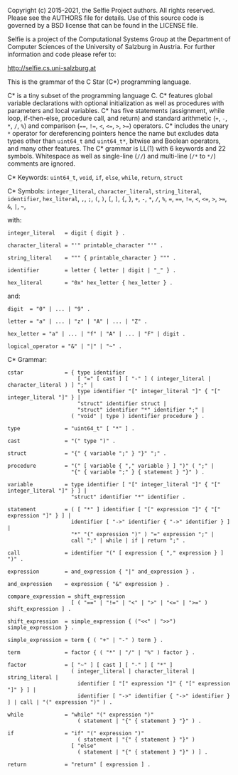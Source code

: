 Copyright (c) 2015-2021, the Selfie Project authors. All rights reserved. Please see the AUTHORS file for details. Use of this source code is governed by a BSD license that can be found in the LICENSE file.

Selfie is a project of the Computational Systems Group at the Department of Computer Sciences of the University of Salzburg in Austria. For further information and code please refer to:

http://selfie.cs.uni-salzburg.at

This is the grammar of the C Star (C\*) programming language.

C\* is a tiny subset of the programming language C. C\* features global variable declarations with optional initialization as well as procedures with parameters and local variables. C\* has five statements (assignment, while loop, if-then-else, procedure call, and return) and standard arithmetic (`+`, `-`, `*`, `/`, `%`) and comparison (`==`, `!=`, `<`, `<=`, `>`, `>=`) operators. C\* includes the unary `*` operator for dereferencing pointers hence the name but excludes data types other than `uint64_t` and `uint64_t*`, bitwise and Boolean operators, and many other features. The C\* grammar is LL(1) with 6 keywords and 22 symbols. Whitespace as well as single-line (`//`) and multi-line (`/*` to `*/`) comments are ignored.

C\* Keywords: `uint64_t`, `void`, `if`, `else`, `while`, `return`, `struct`

C\* Symbols: `integer_literal`, `character_literal`, `string_literal`, `identifier`, `hex_literal`, `,`, `;`, `(`, `)`, `[`, `]`, `{`, `}`, `+`, `-`, `*`, `/`, `%`, `=`, `==`, `!=`, `<`, `<=`, `>`, `>=`, `&`, `|`, `~`,

with:

```
integer_literal   = digit { digit } .

character_literal = "'" printable_character "'" .

string_literal    = """ { printable_character } """ .

identifier        = letter { letter | digit | "_" } .

hex_literal       = "0x" hex_letter { hex_letter } .
```

and:

```
digit  = "0" | ... | "9" .

letter = "a" | ... | "z" | "A" | ... | "Z" .

hex_letter = "a" | ... | "f" | "A" | ... | "F" | digit .

logical_operator = "&" | "|" | "~" .
```

C\* Grammar:

```
cstar             = { type identifier
                      [ "=" [ cast ] [ "-" ] ( integer_literal | character_literal ) ] ";" |
                      type identifier "[" integer_literal "]" { "[" integer_literal "]" } |
                      "struct" identifier struct |
                      "struct" identifier "*" identifier ";" |
                    ( "void" | type ) identifier procedure } .

type              = "uint64_t" [ "*" ] .

cast              = "(" type ")" .

struct            = "{" { variable ";" } "}" ";" .

procedure         = "(" [ variable { "," variable } ] ")" ( ";" |
                    "{" { variable ";" } { statement } "}" ) .

variable          = type identifier [ "[" integer_literal "]" { "[" integer_literal "]" } ] |
                    "struct" identifier "*" identifier .

statement         = ( [ "*" ] identifier [ "[" expression "]" { "[" expression "]" } ] |
                    identifier [ "->" identifier { "->" identifier } ] | 
                    "*" "(" expression ")" ) "=" expression ";" |
                    call ";" | while | if | return ";" .

call              = identifier "(" [ expression { "," expression } ] ")" .

expression        = and_expression { "|" and_expression } .

and_expression    = expression { "&" expression } .

compare_expression = shift_expression
                    [ ( "==" | "!=" | "<" | ">" | "<=" | ">=" ) shift_expression ] .

shift_expression  = simple_expression { ("<<" | ">>") simple_expression } .

simple_expression = term { ( "+" | "-" ) term } .

term              = factor { ( "*" | "/" | "%" ) factor } .

factor            = [ "~" ] [ cast ] [ "-" ] [ "*" ]
                    ( integer_literal | character_literal | string_literal |
                      identifier [ "[" expression "]" { "[" expression "]" } ] |
                      identifier [ "->" identifier { "->" identifier } ] | call | "(" expression ")" ) .

while             = "while" "(" expression ")"
                      ( statement | "{" { statement } "}" ) .

if                = "if" "(" expression ")"
                      ( statement | "{" { statement } "}" )
                    [ "else"
                      ( statement | "{" { statement } "}" ) ] .

return            = "return" [ expression ] .
```

